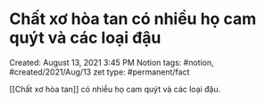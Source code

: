 ---
---

# Chất xơ hòa tan có nhiều họ cam quýt và các loại đậu

Created: August 13, 2021 3:45 PM
Notion tags: #notion, #created/2021/Aug/13
zet type: #permanent/fact

[[Chất xơ hòa tan]] có nhiều họ cam quýt và các loại đậu.
